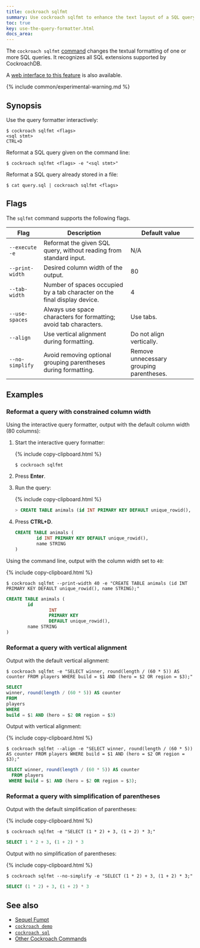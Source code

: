 ```yaml
---
title: cockroach sqlfmt
summary: Use cockroach sqlfmt to enhance the text layout of a SQL query.
toc: true
key: use-the-query-formatter.html
docs_area: 
---
```


The `cockroach sqlfmt`
[command](cockroach-commands.html) changes the textual formatting of
one or more SQL queries. It recognizes all SQL extensions supported by
CockroachDB.

A [web interface to this feature](https://sqlfum.pt/) is also available.

{% include common/experimental-warning.md %}

## Synopsis

Use the query formatter interactively:

~~~ shell
$ cockroach sqlfmt <flags>
<sql stmt>
CTRL+D
~~~

Reformat a SQL query given on the command line:

~~~ shell
$ cockroach sqlfmt <flags> -e "<sql stmt>"
~~~

Reformat a SQL query already stored in a file:

~~~ shell
$ cat query.sql | cockroach sqlfmt <flags>
~~~

## Flags

The `sqlfmt` command supports the following flags.

Flag | Description | Default value
-----|------|----
`--execute`<br>`-e` | Reformat the given SQL query, without reading from standard input. | N/A
`--print-width` | Desired column width of the output. | 80
`--tab-width` | Number of spaces occupied by a tab character on the final display device. | 4
`--use-spaces` | Always use space characters for formatting; avoid tab characters. | Use tabs.
`--align` | Use vertical alignment during formatting. | Do not align vertically.
`--no-simplify` | Avoid removing optional grouping parentheses during formatting. | Remove unnecessary grouping parentheses.

## Examples

### Reformat a query with constrained column width

Using the interactive query formatter, output with the default column width (80 columns):

1. Start the interactive query formatter:

    {% include copy-clipboard.html %}
    ~~~ shell
    $ cockroach sqlfmt
    ~~~

2. Press **Enter**.

3. Run the query:

    {% include copy-clipboard.html %}
    ~~~ sql
    > CREATE TABLE animals (id INT PRIMARY KEY DEFAULT unique_rowid(), name STRING);
    ~~~
4. Press **CTRL+D**.

    ~~~ sql
    CREATE TABLE animals (
            id INT PRIMARY KEY DEFAULT unique_rowid(),
            name STRING
    )
    ~~~

Using the command line, output with the column width set to `40`:

{% include copy-clipboard.html %}
~~~ shell
$ cockroach sqlfmt --print-width 40 -e "CREATE TABLE animals (id INT PRIMARY KEY DEFAULT unique_rowid(), name STRING);"
~~~

~~~ sql
CREATE TABLE animals (
        id
                INT
                PRIMARY KEY
                DEFAULT unique_rowid(),
        name STRING
)
~~~

### Reformat a query with vertical alignment

Output with the default vertical alignment:

~~~ shell
$ cockroach sqlfmt -e "SELECT winner, round(length / (60 * 5)) AS counter FROM players WHERE build = $1 AND (hero = $2 OR region = $3);"
~~~

~~~ sql
SELECT
winner, round(length / (60 * 5)) AS counter
FROM
players
WHERE
build = $1 AND (hero = $2 OR region = $3)
~~~

Output with vertical alignment:

{% include copy-clipboard.html %}
~~~ shell
$ cockroach sqlfmt --align -e "SELECT winner, round(length / (60 * 5)) AS counter FROM players WHERE build = $1 AND (hero = $2 OR region = $3);"
~~~

~~~ sql
SELECT winner, round(length / (60 * 5)) AS counter
  FROM players
 WHERE build = $1 AND (hero = $2 OR region = $3);
~~~

### Reformat a query with simplification of parentheses

Output with the default simplification of parentheses:

{% include copy-clipboard.html %}
~~~ shell
$ cockroach sqlfmt -e "SELECT (1 * 2) + 3, (1 + 2) * 3;"
~~~

~~~ sql
SELECT 1 * 2 + 3, (1 + 2) * 3
~~~

Output with no simplification of parentheses:

{% include copy-clipboard.html %}
~~~ shell
$ cockroach sqlfmt --no-simplify -e "SELECT (1 * 2) + 3, (1 + 2) * 3;"
~~~

~~~ sql
SELECT (1 * 2) + 3, (1 + 2) * 3
~~~

## See also

- [Sequel Fumpt](https://sqlfum.pt/)
- [`cockroach demo`](cockroach-demo.html)
- [`cockroach sql`](cockroach-sql.html)
- [Other Cockroach Commands](cockroach-commands.html)
